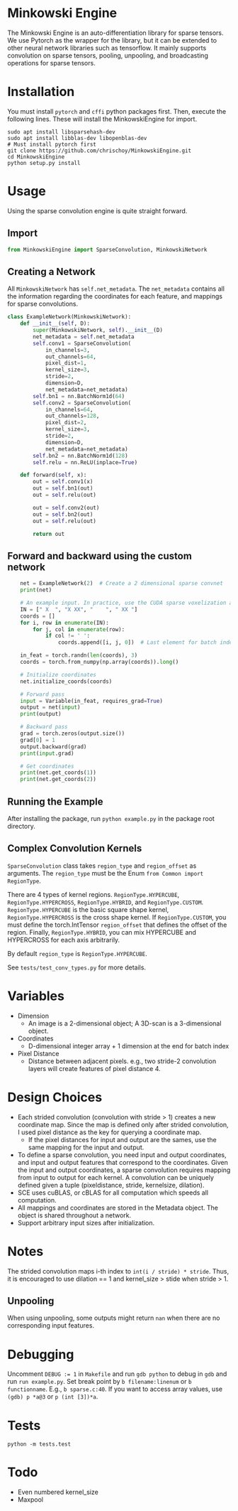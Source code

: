 # Minkowski Engine

The Minkowski Engine is an auto-differentiation library for sparse tensors. We use Pytorch as the wrapper for the library, but it can be extended to other neural network libraries such as tensorflow. It mainly supports convolution on sparse tensors, pooling, unpooling, and broadcasting operations for sparse tensors.


# Installation

You must install `pytorch` and `cffi` python packages first. Then, execute the following lines. These will install the MinkowskiEngine for import.

```
sudo apt install libsparsehash-dev
sudo apt install libblas-dev libopenblas-dev
# Must install pytorch first
git clone https://github.com/chrischoy/MinkowskiEngine.git
cd MinkowskiEngine
python setup.py install
```

# Usage

Using the sparse convolution engine is quite straight forward.


## Import

```python
from MinkowskiEngine import SparseConvolution, MinkowskiNetwork
```

## Creating a Network

All `MinkowskiNetwork` has `self.net_metadata`. The `net_metadata` contains all the information regarding the coordinates for each feature, and mappings for sparse convolutions.

```python
class ExampleNetwork(MinkowskiNetwork):
    def __init__(self, D):
        super(MinkowskiNetwork, self).__init__(D)
        net_metadata = self.net_metadata
        self.conv1 = SparseConvolution(
            in_channels=3,
            out_channels=64,
            pixel_dist=1,
            kernel_size=3,
            stride=2,
            dimension=D,
            net_metadata=net_metadata)
        self.bn1 = nn.BatchNorm1d(64)
        self.conv2 = SparseConvolution(
            in_channels=64,
            out_channels=128,
            pixel_dist=2,
            kernel_size=3,
            stride=2,
            dimension=D,
            net_metadata=net_metadata)
        self.bn2 = nn.BatchNorm1d(128)
        self.relu = nn.ReLU(inplace=True)

    def forward(self, x):
        out = self.conv1(x)
        out = self.bn1(out)
        out = self.relu(out)

        out = self.conv2(out)
        out = self.bn2(out)
        out = self.relu(out)

        return out
```

## Forward and backward using the custom network

```python
    net = ExampleNetwork(2)  # Create a 2 dimensional sparse convnet
    print(net)

    # An example input. In practice, use the CUDA sparse voxelization algorithm.
    IN = [" X  ", "X XX", "    ", " XX "]
    coords = []
    for i, row in enumerate(IN):
        for j, col in enumerate(row):
            if col != ' ':
                coords.append([i, j, 0])  # Last element for batch index

    in_feat = torch.randn(len(coords), 3)
    coords = torch.from_numpy(np.array(coords)).long()

    # Initialize coordinates
    net.initialize_coords(coords)

    # Forward pass
    input = Variable(in_feat, requires_grad=True)
    output = net(input)
    print(output)

    # Backward pass
    grad = torch.zeros(output.size())
    grad[0] = 1
    output.backward(grad)
    print(input.grad)

    # Get coordinates
    print(net.get_coords(1))
    print(net.get_coords(2))
```


## Running the Example

After installing the package, run `python example.py` in the package root directory.


## Complex Convolution Kernels

`SparseConvolution` class takes `region_type` and `region_offset` as arguments.
The `region_type` must be the Enum `from Common import RegionType`.

There are 4 types of kernel regions. `RegionType.HYPERCUBE`, `RegionType.HYPERCROSS`, `RegionType.HYBRID`, and `RegionType.CUSTOM`.
`RegionType.HYPERCUBE` is the basic square shape kernel,
`RegionType.HYPERCROSS` is the cross shape kernel. If
`RegionType.CUSTOM`, you must define the torch.IntTensor
`region_offset` that defines the offset of the region.
Finally, `RegionType.HYBRID`, you can mix HYPERCUBE and HYPERCROSS
for each axis arbitrarily.

By default `region_type` is `RegionType.HYPERCUBE`.

See `tests/test_conv_types.py` for more details.


# Variables

- Dimension
  - An image is a 2-dimensional object; A 3D-scan is a 3-dimensional object.
- Coordinates
  - D-dimensional integer array + 1 dimension at the end for batch index
- Pixel Distance
  - Distance between adjacent pixels. e.g., two stride-2 convolution layers will create features of pixel distance 4.


# Design Choices

- Each strided convolution (convolution with stride > 1) creates a new coordinate map. Since the map is defined only after strided convolution, I used pixel distance as the key for querying a coordinate map.
   - If the pixel distances for input and output are the sames, use the same mapping for the input and output.
- To define a sparse convolution, you need input and output coordinates, and input and output features that correspond to the coordinates. Given the input and output coordinates, a sparse convolution requires mapping from input to output for each kernel. A convolution can be uniquely defined given a tuple (pixeldistance, stride, kernelsize, dilation).
- SCE uses cuBLAS, or cBLAS for all computation which speeds all computation.
- All mappings and coordinates are stored in the Metadata object. The object is shared throughout a network.
- Support arbitrary input sizes after initialization.


# Notes

The strided convolution maps i-th index to `int(i / stride) * stride`. Thus, it is encouraged to use dilation == 1 and kernel_size > stide when stride > 1.

## Unpooling

When using unpooling, some outputs might return `nan` when there are no corresponding input features.

# Debugging

Uncomment `DEBUG := 1` in `Makefile` and run `gdb python` to debug in `gdb` and run `run example.py`. Set break point by `b filename:linenum` or `b functionname`. E.g., `b sparse.c:40`. If you want to access array values, use `(gdb) p *a@3` or `p (int [3])*a`.


# Tests

```
python -m tests.test
```

# Todo

- Even numbered kernel_size
- Maxpool
